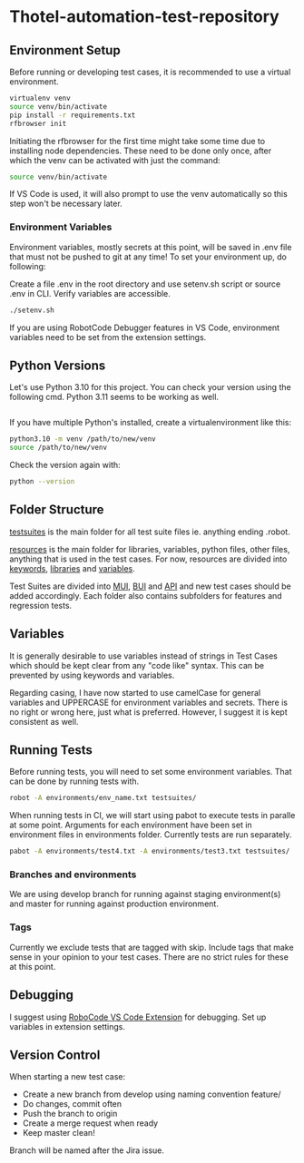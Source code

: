 # Thotel-automation-test-repository

## Environment Setup

Before running or developing test cases, it is recommended to use a virtual environment.

``` bash
virtualenv venv
source venv/bin/activate
pip install -r requirements.txt
rfbrowser init
```

Initiating the rfbrowser for the first time might take some time due to installing node dependencies. These need to be done only once, after which the venv can be activated with just the command:

``` bash
source venv/bin/activate
```

If VS Code is used, it will also prompt to use the venv automatically so this step won't be necessary later.

### Environment Variables

Environment variables, mostly secrets at this point, will be saved in .env file that must not be pushed to git at any time! To set your environment up, do following:

Create a file .env in the root directory and use setenv.sh script or source .env in CLI. Verify variables are accessible.

``` bash
./setenv.sh
```

If you are using RobotCode Debugger features in VS Code, environment variables need to be set from the extension settings.
## Python Versions

Let's use Python 3.10 for this project. You can check your version using the following cmd. Python 3.11 seems to be working as well.

```python --version
```

If you have multiple Python's installed, create a virtualenvironment like this:

``` bash
python3.10 -m venv /path/to/new/venv
source /path/to/new/venv
```

Check the version again with:

``` bash
python --version
```

## Folder Structure

[testsuites](/testsuites/) is the main folder for all test suite files ie. anything ending .robot.

[resources](/resources/) is the main folder for libraries, variables, python files, other files, anything that is used in the test cases. For now, resources are divided into [keywords](/resources/keywords/), [libraries](/resources/libraries/) and [variables](/resources/variables/).

Test Suites are divided into [MUI](/testsuites/MUI/), [BUI](/testsuites/BUI/) and [API](/testsuites/API/) and new test cases should be added accordingly. Each folder also contains subfolders for features and regression tests.

## Variables

It is generally desirable to use variables instead of strings in Test Cases which should be kept clear from any "code like" syntax. This can be prevented by using keywords and variables.

Regarding casing, I have now started to use camelCase for general variables and UPPERCASE for environment variables and secrets. There is no right or wrong here, just what is preferred. However, I suggest it is kept consistent as well.

## Running Tests

Before running tests, you will need to set some environment variables. That can be done by running tests with.

``` bash
robot -A environments/env_name.txt testsuites/
```

When running tests in CI, we will start using pabot to execute tests in paralle at some point. Arguments for each environment have been set in environment files in environments folder. Currently tests are run separately.

```bash
pabot -A environments/test4.txt -A environments/test3.txt testsuites/ 
```

### Branches and environments

We are using develop branch for running against staging environment(s) and master for running against production environment.

### Tags

Currently we exclude tests that are tagged with skip. Include tags that make sense in your opinion to your test cases. There are no strict rules for these at this point.

## Debugging

I suggest using [RoboCode VS Code Extension](https://github.com/d-biehl/robotcode) for debugging. Set up variables in extension settings.

## Version Control

When starting a new test case:

- Create a new branch from develop using naming convention feature/<Jira ticket id> <Description>
- Do changes, commit often
- Push the branch to origin
- Create a merge request when ready
- Keep master clean!

Branch will be named after the Jira issue.


